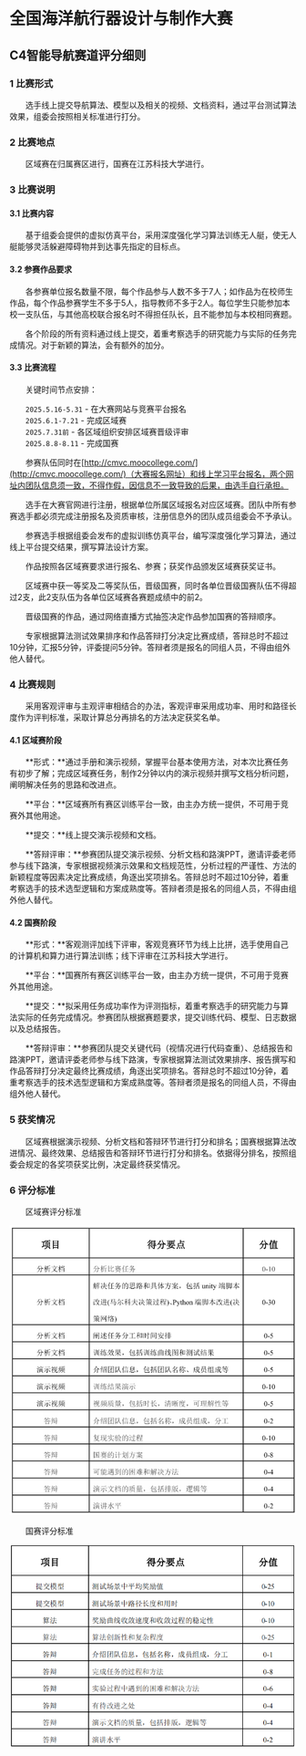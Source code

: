 # 全国海洋航行器设计与制作大赛
## C4智能导航赛道评分细则

### 1 比赛形式
&emsp;&emsp;选手线上提交导航算法、模型以及相关的视频、文档资料，通过平台测试算法效果，组委会按照相关标准进行打分。
### 2 比赛地点
&emsp;&emsp;区域赛在归属赛区进行，国赛在江苏科技大学进行。
### 3 比赛说明

#### 3.1 比赛内容
&emsp;&emsp;基于组委会提供的虚拟仿真平台，采用深度强化学习算法训练无人艇，使无人艇能够灵活躲避障碍物并到达事先指定的目标点。
#### 3.2 参赛作品要求
&emsp;&emsp;各参赛单位报名数量不限，每个作品参与人数不多于7人；如作品为在校师生作品，每个作品参赛学生不多于5人，指导教师不多于2人。每位学生只能参加本校一支队伍，与其他高校联合报名时不得担任队长，且不能参加与本校相同赛题。

&emsp;&emsp;各个阶段的所有资料通过线上提交，着重考察选手的研究能力与实际的任务完成情况。对于新颖的算法，会有额外的加分。
#### 3.3 比赛流程
&emsp;&emsp;关键时间节点安排：

&emsp;&emsp;`2025.5.16-5.31` - 在大赛网站与竞赛平台报名  
&emsp;&emsp;`2025.6.1-7.21` - 完成区域赛  
&emsp;&emsp;`2025.7.31前` - 各区域组织安排区域赛晋级评审  
&emsp;&emsp;`2025.8.8-8.11` - 完成国赛   


&emsp;&emsp;参赛队伍同时在[http://cmvc.moocollege.com/](http://cmvc.moocollege.com/)（大赛报名网址）和线上学习平台报名，两个网址内团队信息须一致，不得作假，因信息不一致导致的后果，由选手自行承担。

&emsp;&emsp;选手在大赛官网进行注册，根据单位所属区域报名对应区域赛。团队中所有参赛选手都必须完成注册报名及资质审核，注册信息外的团队成员组委会不予承认。

&emsp;&emsp;参赛选手根据组委会发布的虚拟训练仿真平台，编写深度强化学习算法，通过线上平台提交结果，撰写算法设计方案。

&emsp;&emsp;作品按照各区域赛要求进行报名、参赛；获奖作品颁发区域赛获奖证书。

&emsp;&emsp;区域赛中获一等奖及二等奖队伍，晋级国赛，同时各单位晋级国赛队伍不得超过2支，此2支队伍为各单位区域赛各赛题成绩中的前2。

&emsp;&emsp;晋级国赛的作品，通过网络直播方式抽签决定作品参加国赛的答辩顺序。

&emsp;&emsp;专家根据算法测试效果排序和作品答辩打分决定比赛成绩，答辩总时不超过10分钟，汇报5分钟，评委提问5分钟。答辩者须是报名的同组人员，不得由组外他人替代。
### 4 比赛规则
&emsp;&emsp;采用客观评审与主观评审相结合的办法，客观评审采用成功率、用时和路径长度作为评判标准，采取计算总分再排名的方法决定获奖名单。

#### 4.1 区域赛阶段
&emsp;&emsp;**形式：**通过手册和演示视频，掌握平台基本使用方法，对本次比赛任务有初步了解；完成区域赛任务，制作2分钟以内的演示视频并撰写文档分析问题，阐明解决任务的思路和改进点。

&emsp;&emsp;**平台：**区域赛所有赛区训练平台一致，由主办方统一提供，不可用于竞赛外其他用途。

&emsp;&emsp;**提交：**线上提交演示视频和文档。 

&emsp;&emsp;**答辩评审：**参赛团队提交演示视频、分析文档和路演PPT，邀请评委老师参与线下路演，专家根据视频演示效果和文档规范性，分析过程的严谨性、方法的新颖程度等因素决定比赛成绩，角逐出奖项排名。答辩总时不超过10分钟，着重考察选手的技术选型逻辑和方案成熟度等。答辩者须是报名的同组人员，不得由组外他人替代。
#### 4.2 国赛阶段
&emsp;&emsp;**形式：**客观测评加线下评审，客观竞赛环节为线上比拼，选手使用自己的计算机和算力进行算法训练；线下评审在江苏科技大学进行。

&emsp;&emsp;**平台：**国赛所有赛区训练平台一致，由主办方统一提供，不可用于竞赛外其他用途。

&emsp;&emsp;**提交：**拟采用任务成功率作为评测指标，着重考察选手的研究能力与算法实际的任务完成情况。参赛团队根据赛题要求，提交训练代码、模型、日志数据以及总结报告。

&emsp;&emsp;**答辩评审：**参赛团队提交关键代码（视情况进行代码查重）、总结报告和路演PPT，邀请评委老师参与线下路演，专家根据算法测试效果排序、报告撰写和作品答辩打分决定最终比赛成绩，角逐出奖项排名。答辩总时不超过10分钟，着重考察选手的技术选型逻辑和方案成熟度等。答辩者须是报名的同组人员，不得由组外他人替代。
### 5 获奖情况
&emsp;&emsp;区域赛根据演示视频、分析文档和答辩环节进行打分和排名；国赛根据算法改进情况、最终效果、总结报告和答辩环节进行打分和排名。依据得分排名，按照组委会规定的各奖项获奖比例，决定最终获奖情况。

### 6 评分标准

&emsp;&emsp;区域赛评分标准

![](image/区域赛评分规则.jpg)

&emsp;&emsp;国赛评分标准

![](image/国赛评分规则.jpg)
